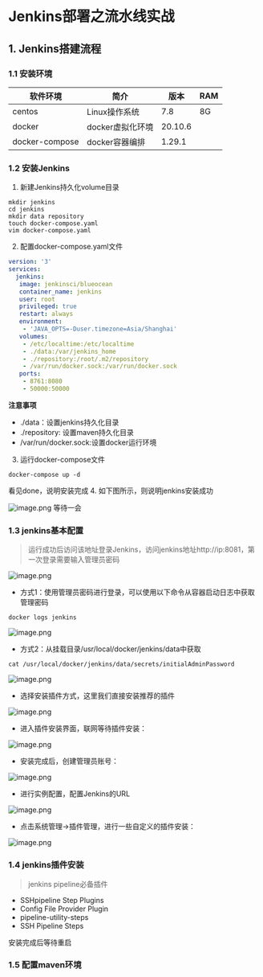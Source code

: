 # Jenkins部署之流水线实战
## 1. Jenkins搭建流程
### 1.1 安装环境

|软件环境|简介|版本|RAM
|-------|-------|-------|-------|
|centos|Linux操作系统|7.8|8G|
|docker|docker虚拟化环境|20.10.6||
|docker-compose|docker容器编排|1.29.1||

### 1.2 安装Jenkins
1. 新建Jenkins持久化volume目录
```shell
mkdir jenkins
cd jenkins
mkdir data repository
touch docker-compose.yaml
vim docker-compose.yaml
```
2. 配置docker-compose.yaml文件
```yaml
version: '3'
services:
  jenkins:
   image: jenkinsci/blueocean
   container_name: jenkins
   user: root
   privileged: true
   restart: always
   environment:
    - 'JAVA_OPTS=-Duser.timezone=Asia/Shanghai'
   volumes:
    - /etc/localtime:/etc/localtime
    - ./data:/var/jenkins_home
    - ./repository:/root/.m2/repository
    - /var/run/docker.sock:/var/run/docker.sock
   ports:
    - 8761:8080
    - 50000:50000
```
**注意事项**
- ./data：设置jenkins持久化目录
- ./repository: 设置maven持久化目录
- /var/run/docker.sock:设置docker运行环境
3. 运行docker-compose文件
```shell
docker-compose up -d
```
看见done，说明安装完成
4. 如下图所示，则说明jenkins安装成功

![image.png](https://oss.sparksys.top/halo/image_1585184181507.png)
等待一会
### 1.3 jenkins基本配置
> 运行成功后访问该地址登录Jenkins，访问jenkins地址http://ip:8081，第一次登录需要输入管理员密码

![image.png](https://oss.sparksys.top/halo/image_1585184355186.png)
- 方式1：使用管理员密码进行登录，可以使用以下命令从容器启动日志中获取管理密码
```Shell
docker logs jenkins
```
![image.png](https://oss.sparksys.top/halo/image_1585186880497.png)
- 方式2：从挂载目录/usr/local/docker/jenkins/data中获取
```Shell
cat /usr/local/docker/jenkins/data/secrets/initialAdminPassword
```
![image.png](https://oss.sparksys.top/halo/image_1585184618794.png)

- 选择安装插件方式，这里我们直接安装推荐的插件

![image.png](https://oss.sparksys.top/halo/image_1585184660409.png)

- 进入插件安装界面，联网等待插件安装：

![image.png](https://oss.sparksys.top/halo/image_1585184687020.png)
- 安装完成后，创建管理员账号：

![image.png](https://oss.sparksys.top/halo/image_1585184745473.png)
- 进行实例配置，配置Jenkins的URL

![image.png](https://oss.sparksys.top/halo/image_1585184779788.png)
- 点击系统管理->插件管理，进行一些自定义的插件安装：

![image.png](https://oss.sparksys.top/halo/image_1585184904799.png)

### 1.4 jenkins插件安装
> jenkins pipeline必备插件
- SSHpipeline Step Plugins
- Config File Provider Plugin
- pipeline-utility-steps
- SSH Pipeline Steps

安装完成后等待重启

### 1.5 配置maven环境


